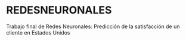 # REDESNEURONALES
Trabajo final de Redes Neuronales: Predicción de la satisfacción de un cliente en Estados Unidos
